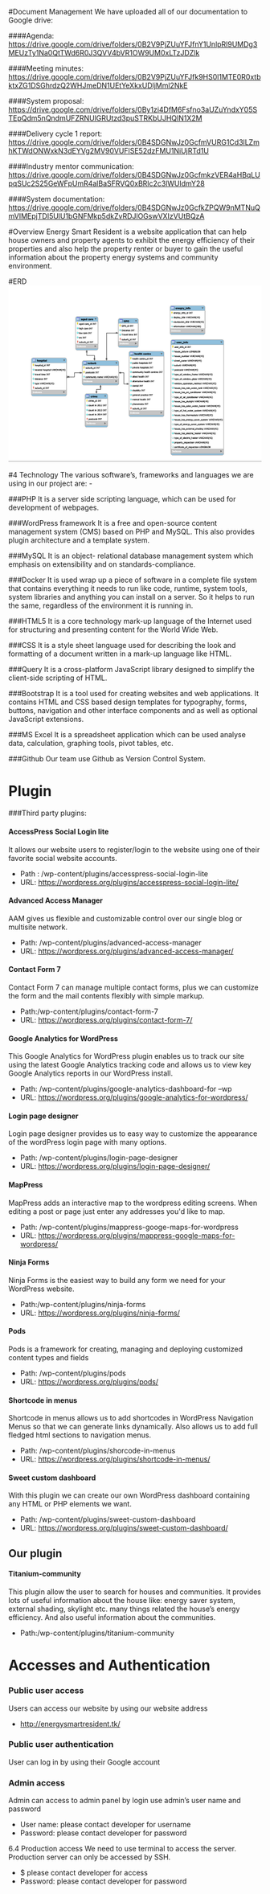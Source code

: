 
#Document Management
We have uploaded all of our documentation to Google drive:

####Agenda: 
https://drive.google.com/drive/folders/0B2V9PjZUuYFJfnY1UnlpRl9UMDg3MEUzTy1Na0QtTWd6R0J3QVV4bVR1OW9UM0xLTzJDZlk

####Meeting minutes:
https://drive.google.com/drive/folders/0B2V9PjZUuYFJfk9HS0l1MTE0R0xtbktxZG1DSGhrdzQ2WHJmeDN1UEtYeXkxUDljMml2NkE

####System proposal:
https://drive.google.com/drive/folders/0By1zi4DfM6Fsfno3aUZuYndxY05STEpQdm5nQndmUFZRNUlGRUtzd3puSTRKbUJHQlN1X2M

####Delivery cycle 1 report:
https://drive.google.com/drive/folders/0B4SDGNwJz0GcfmVURG1Cd3lLZmhKTWdONWxkN3dEYVg2MV90VUFlSE52dzFMU1NiUjRTd1U

####Industry mentor communication:
https://drive.google.com/drive/folders/0B4SDGNwJz0GcfmkzVER4aHBqLUpqSUc2S25GeWFpUmR4alBaSFRVQ0xBRlc2c3lWUldmY28

####System documentation:
https://drive.google.com/drive/folders/0B4SDGNwJz0GcfkZPQW9nMTNuQmVIMEpjTDI5UlU1bGNFMkp5dkZvRDJlOGswVXIzVUtBQzA

#Overview
Energy Smart Resident is a website application that can help house owners and property agents to exhibit the energy efficiency of their properties and also help the property renter or buyer to gain the useful information about the property energy systems and community environment.


#ERD
![Alt text](/ERD.png "Entity Relationship Diagram")

#4 Technology
The various software’s, frameworks and languages we are using in our project are: -

###PHP
It is a server side scripting language, which can be used for development of webpages.

###WordPress framework
It is a free and open-source content management system (CMS) based on PHP and MySQL. This also provides plugin architecture and a template system.

###MySQL
It is an object- relational database management system which emphasis on extensibility and on standards-compliance.

###Docker
It is used wrap up a piece of software in a complete file system that contains everything it needs to run like code, runtime, system tools, system libraries and anything you can install on a server. So it helps to run the same, regardless of the environment it is running in.

###HTML5
It is a core technology mark-up language of the Internet used for structuring and presenting content for the World Wide Web.

###CSS
It is a style sheet language used for describing the look and formatting of a document written in a mark-up language like HTML.

###Query
It is a cross-platform JavaScript library designed to simplify the client-side scripting
of HTML.

###Bootstrap
It is a tool used for creating websites and web applications. It contains HTML and CSS based design templates for typography, forms, buttons, navigation and other interface components and as well as optional JavaScript extensions.

###MS Excel
It is a spreadsheet application which can be used analyse data, calculation, graphing
tools, pivot tables, etc.

###Github
Our team use Github as Version Control System.


# Plugin
###Third party plugins:

#### AccessPress Social Login lite
It allows our website users to register/login to the website using one of their favorite social website accounts.
* Path : /wp-content/plugins/accesspress-social-login-lite
* URL: https://wordpress.org/plugins/accesspress-social-login-lite/

#### Advanced Access Manager
AAM gives us flexible and customizable control over our single blog or multisite network.
* Path: /wp-content/plugins/advanced-access-manager
* URL: https://wordpress.org/plugins/advanced-access-manager/

#### Contact Form 7
Contact Form 7 can manage multiple contact forms, plus we can customize the form and the mail contents flexibly with simple markup.
* Path:/wp-content/plugins/contact-form-7
* URL: https://wordpress.org/plugins/contact-form-7/

#### Google Analytics for WordPress
This Google Analytics for WordPress plugin enables us to track our site using the latest Google Analytics tracking code and allows us to view key Google Analytics reports in our WordPress install.
* Path: /wp-content/plugins/google-analytics-dashboard-for –wp
* URL: https://wordpress.org/plugins/google-analytics-for-wordpress/

#### Login page designer
Login page designer provides us to easy way to customize the appearance of the wordPress login page with many options.
* Path: /wp-content/plugins/login-page-designer
* URL: https://wordpress.org/plugins/login-page-designer/

#### MapPress
MapPress adds an interactive map to the wordpress editing screens. When editing a post or page just enter any addresses you'd like to map.
* Path: /wp-content/plugins/mappress-googe-maps-for-wordpress
* URL: https://wordpress.org/plugins/mappress-google-maps-for-wordpress/

#### Ninja Forms
Ninja Forms is the easiest way to build any form we need for your WordPress website.
* Path:/wp-content/plugins/ninja-forms
* URL: https://wordpress.org/plugins/ninja-forms/

#### Pods
Pods is a framework for creating, managing and deploying customized content types and fields
* Path: /wp-content/plugins/pods
* URL: https://wordpress.org/plugins/pods/

#### Shortcode in menus
Shortcode in menus allows us to add shortcodes in WordPress Navigation Menus so that we can generate links dynamically. Also allows us to add full fledged html sections to navigation menus.
* Path: /wp-content/plugins/shorcode-in-menus
* URL: https://wordpress.org/plugins/shortcode-in-menus/

#### Sweet custom dashboard
With this plugin we can create our own WordPress dashboard containing any HTML or PHP elements we want.
* Path: /wp-content/plugins/sweet-custom-dashboard
* URL: https://wordpress.org/plugins/sweet-custom-dashboard/

## Our plugin

#### Titanium-community
This plugin allow the user to search for houses and communities. It provides lots of useful information about the house like: energy saver system, external shading, skylight etc. many things related the house’s energy efficiency. And also useful information about the communities.
* Path:/wp-content/plugins/titanium-community


# Accesses and Authentication
### Public user access
Users can access our website by using our website address
* http://energysmartresident.tk/

### Public user authentication
User can log in by using their Google account

### Admin access
Admin can access to admin panel by login use admin’s user name and password
* User name: please contact developer for username
* Password: please contact developer for password

6.4 Production access
We need to use terminal to access the server. Production server can only be accessed by SSH.
* $ please contact developer for access
* Password: please contact developer for password

